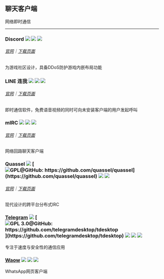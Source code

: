 ## 聊天客户端

网络即时通信

---

### Discord ![](/assets/图片2.png) ![](/assets/earth-globe.png) ![](/assets/multi_platform.png)

###### [官网](https://discordapp.com/)｜[下载页面](https://discordapp.com/download)

为游戏社区设计，具备DDoS防护游戏内嵌布局功能

### LINE 连我 ![](/assets/图片2.png) ![](/assets/earth-globe.png) ![](/assets/multi_platform.png)

###### [官网](https://line.me/zh-hans/)｜[下载页面](https://line.me/zh-hans/download)

即时通信软件，免费语音视频的同时可向未安装客户端的用户发起呼叫

### mIRC ![](/assets/图片2.png) ![](/assets/earth-globe.png) ![](/assets/multi_platform.png)

###### [官网](http://www.mirc.com/)｜[下载页面](http://www.mirc.com/get.html)

网络回路聊天客户端

### Quassel ![](/assets/图片2.png) [![](/assets/open-source-icon.png "GPL@GitHub: https://github.com/quassel/quassel")](https://github.com/quassel/quassel) ![](/assets/earth-globe.png) ![](/assets/multi_platform.png)

###### [官网](http://quassel-irc.org/)｜[下载页面](http://quassel-irc.org/downloads)

现代设计的跨平台分布式IRC

### [Telegram](https://desktop.telegram.org/) ![](/assets/图片2.png) [![](/assets/open-source-icon.png "GPL 3.0@GitHub: https://github.com/telegramdesktop/tdesktop")](https://github.com/telegramdesktop/tdesktop) ![](/assets/earth-globe.png) ![](/assets/usb.png) ![](/assets/multi_platform.png)

专注于速度与安全性的通信应用

### [Waow](http://dedg3.com/wao/) ![](/assets/图片2.png) ![](/assets/earth-globe.png) ![](/assets/usb.png)

WhatsApp网页客户端

